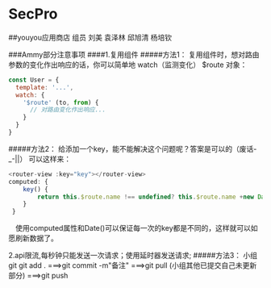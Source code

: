 # SecPro
##youyou应用商店 组员 刘美 袁泽林 邱旭清 杨培钦 

###Ammy部分注意事项
####1.复用组件
#####方法1：
复用组件时，想对路由参数的变化作出响应的话，你可以简单地 watch（监测变化） $route 对象：
```js
const User = {
  template: '...',
  watch: {
    '$route' (to, from) {
      // 对路由变化作出响应...
    }
  }
}
```
#####方法2：
给<router-view></router-view>添加一个key，能不能解决这个问题呢？答案是可以的（废话-_-||） 可以这样来：

```js
<router-view :key="key"></router-view>
computed: {
    key() {
        return this.$route.name !== undefined? this.$route.name +new Date(): this.$route +new Date()
    }
 }
 ```
 
　使用computed属性和Date()可以保证每一次的key都是不同的，这样就可以如愿刷新数据了。

2.api限流,每秒钟只能发送一次请求；使用延时器发送请求; 
#####方法3：
小组git    git add . ===>git commit -m"备注" ===>git pull (小组其他已提交自己未更新部分) ===>git push
